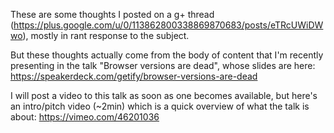 These are some thoughts I posted on a g+ thread (https://plus.google.com/u/0/113862800338869870683/posts/eTRcUWiDWwo), mostly in rant response to the subject.

But these thoughts actually come from the body of content that I'm recently presenting in the talk "Browser versions are dead", whose slides are here:  https://speakerdeck.com/getify/browser-versions-are-dead

I will post a video to this talk as soon as one becomes available, but here's an intro/pitch video (~2min) which is a quick overview of what the talk is about: https://vimeo.com/46201036